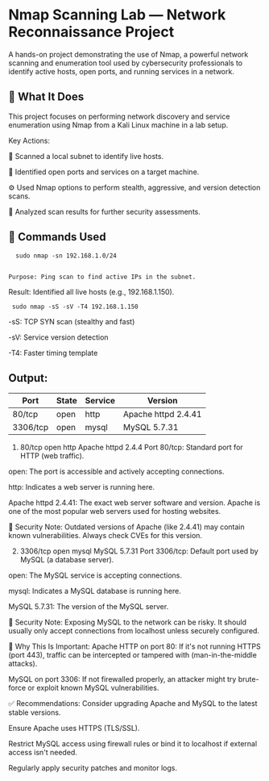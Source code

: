 
# Nmap Scanning Lab — Network Reconnaissance Project

A hands-on project demonstrating the use of Nmap, a powerful network scanning and enumeration tool used by cybersecurity professionals to identify active hosts, open ports, and running services in a network.




## 🚀 What It Does
This project focuses on performing network discovery and service enumeration using Nmap from a Kali Linux machine in a lab setup.

Key Actions:

🎯 Scanned a local subnet to identify live hosts.

🔎 Identified open ports and services on a target machine.

⚙️ Used Nmap options to perform stealth, aggressive, and version detection scans.

📄 Analyzed scan results for further security assessments.


## 🧪 Commands Used

      sudo nmap -sn 192.168.1.0/24
     

    Purpose: Ping scan to find active IPs in the subnet.

Result: Identified all live hosts (e.g., 192.168.1.150).
     
     sudo nmap -sS -sV -T4 192.168.1.150
     
     
-sS: TCP SYN scan (stealthy and fast)

-sV: Service version detection

-T4: Faster timing template


##  Output:

| Port     | State | Service | Version             |
| -------- | ----- | ------- | ------------------- |
| 80/tcp   | open  | http    | Apache httpd 2.4.41 |
| 3306/tcp | open  | mysql   | MySQL 5.7.31        |

1. 80/tcp open http Apache httpd 2.4.4
Port 80/tcp: Standard port for HTTP (web traffic).

open: The port is accessible and actively accepting connections.

http: Indicates a web server is running here.

Apache httpd 2.4.41: The exact web server software and version. Apache is one of the most popular web servers used for hosting websites.

🔐 Security Note: Outdated versions of Apache (like 2.4.41) may contain known vulnerabilities. Always check CVEs for this version.

2. 3306/tcp open mysql MySQL 5.7.31
Port 3306/tcp: Default port used by MySQL (a database server).

open: The MySQL service is accepting connections.

mysql: Indicates a MySQL database is running here.

MySQL 5.7.31: The version of the MySQL server.

🔐 Security Note: Exposing MySQL to the network can be risky. It should usually only accept connections from localhost unless securely configured.

🚨 Why This Is Important:
Apache HTTP on port 80: If it's not running HTTPS (port 443), traffic can be intercepted or tampered with (man-in-the-middle attacks).

MySQL on port 3306: If not firewalled properly, an attacker might try brute-force or exploit known MySQL vulnerabilities.

✅ Recommendations:
Consider upgrading Apache and MySQL to the latest stable versions.

Ensure Apache uses HTTPS (TLS/SSL).

Restrict MySQL access using firewall rules or bind it to localhost if external access isn't needed.

Regularly apply security patches and monitor logs.

